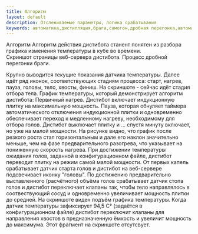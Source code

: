 ```yaml
---
title: Алгоритм
layout: default
description: Отслеживаемые параметры, логика срабатывания
keywords: автоматика,дистилляция,брага,самогон,дробная перегонка,автоматизация
---
```

Алгоритм
Алгоритм действия дистибота станент понятен из разбора графика изменения температуры в кубе во времени.
Скриншот страницы веб-сервера дистибота. Процесс дробной перегонки браги.

Крупно выводится текущие показания датчика температуры.
Далее идёт ряд иконок, соответствующих стадиям процесса: старт, нагрев, пауза, головы, тело, хвосты, финиш. На скриншоте - сейчас идёт стадия отбора тела.
График температуры, который демонстрирует алгоритм дистибота:
Первичный нагрев. Дистибот включает индукционную плитку на максимальную мощность.
Пауза, которая обнуляет таймера автоматического отключения индукционной плитки и одновременно обеспечивает переход к медленному нагреву, необходимому для отбора голов. Дистибот выключает плитку и ...
спустя минуту включает, но уже на малой мощности. На рисунке видно, что график после резкого роста стал горизонтальным и дале его наклон значительно меньше, чем на фазе предварительного разогрева, что указывает на пониженную скорость нагрева.
При достижении температуры ожидания голов, заданной в конфигурационном файле, дистибот переводит плитку на режим самой малой мощности.
От первых капель срабатывает датчик старта голов и дистибот на веб-сервере подсвечивает иконку "головы". По достижению предварительно выставленного (расчётного) объёма голов срабатывает датчик стопа голов и
дистибот переключает клапаны так, чтобы тело направлялось в соотвествующий сосуд и одновременно увеличивает мощность плитки до средней. На скриншоте виден подъём графика температуры.
Когда датчик температуры зафиксирует 94,5 C° (задаётся в конфигурационном файле) дистибот переключит клапаны для направления хвостов в предназначенную ёмкость и увеличит мощность до максимума. Этот фрагмент на скриншоте отсутсвует.
